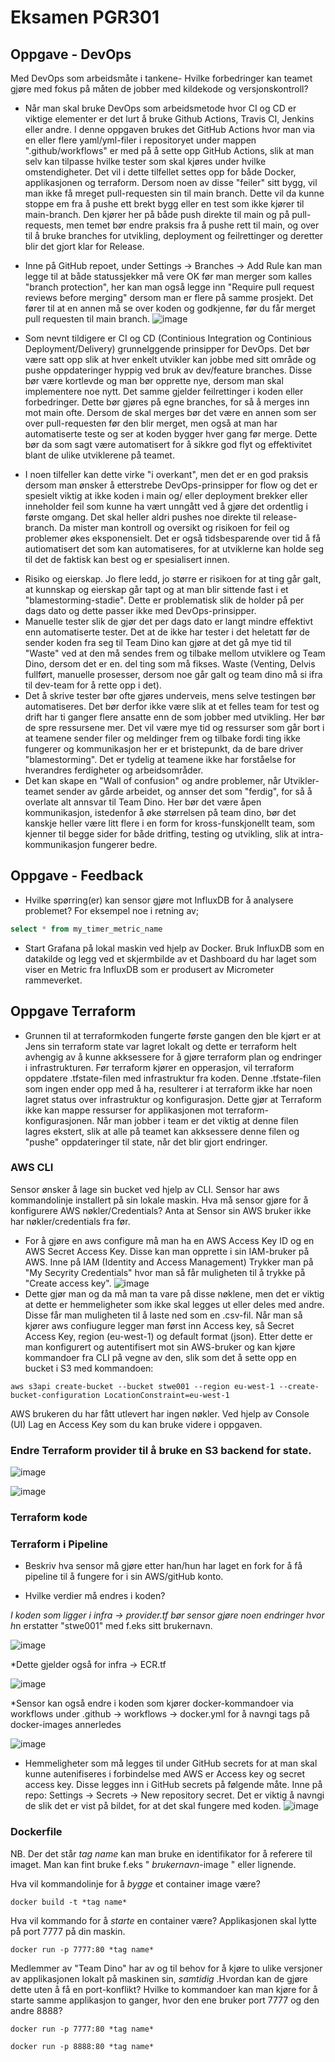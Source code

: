 # Eksamen PGR301

## Oppgave - DevOps

Med DevOps som arbeidsmåte i tankene- Hvilke forbedringer kan teamet gjøre med fokus på måten de jobber med kildekode og versjonskontroll?

* Når man skal bruke DevOps som arbeidsmetode hvor CI og CD er viktige elementer er det lurt å bruke Github Actions, Travis CI, Jenkins eller andre.
I denne oppgaven brukes det GitHub Actions hvor man via en eller flere yaml/yml-filer i repositoryet under mappen ".github/workflows" er med på å sette opp GitHub Actions, slik at man selv kan tilpasse hvilke tester som skal kjøres under hvilke omstendigheter. Det vil i dette tilfellet settes opp for både Docker, applikasjonen og terraform. Dersom noen av disse "feiler" sitt bygg, vil man ikke få mreget pull-requesten sin til main branch. Dette vil da kunne stoppe em fra å pushe ett brekt bygg eller en test som ikke kjører til main-branch. Den kjører her på både push direkte til main og på pull-requests, men temet bør endre praksis fra å pushe rett til main, og over til å bruke branches for utvikling, deployment og feilrettinger og deretter blir det gjort klar for Release.

* Inne på GitHub repoet, under Settings -> Branches -> Add Rule kan man legge til at både statussjekker må vere OK før man merger som kalles "branch protection", her kan man også legge inn "Require pull request reviews before merging" dersom man er flere på samme prosjekt. Det fører til at en annen må se over koden og godkjenne, før du får merget pull requesten til main branch.
![image](https://user-images.githubusercontent.com/56038804/143770751-5d586819-3eb9-453e-bf7f-151a523383bf.png)

* Som nevnt tildigere er CI og CD (Continious Integration og Continious Deployment/Delivery) grunnelggende prinsipper for DevOps.
Det bør være satt opp slik at hver enkelt utvikler kan jobbe med sitt område og pushe oppdateringer hyppig ved bruk av dev/feature branches. Disse bør være kortlevde og man bør opprette nye, dersom man skal implementere noe nytt. Det samme gjelder feilrettinger i koden eller forbedringer. Dette bør gjøres på egne branches, for så å merges inn mot main ofte. Dersom de skal merges bør det være en annen som ser over pull-requesten før den blir merget, men også at man har automatiserte teste og ser at koden bygger hver gang før merge. Dette bør da som sagt være automatisert for å sikkre god flyt og effektivitet blant de ulike utviklerene på teamet.

* I noen tilfeller kan dette virke "i overkant", men det er en god praksis dersom man ønsker å etterstrebe DevOps-prinsipper for flow og det er spesielt viktig at ikke koden i main og/ eller deployment brekker eller inneholder feil som kunne ha vært unngått ved å gjøre det ordentlig i første omgang. Det skal heller aldri pushes noe direkte til release-branch. Da mister man kontroll og oversikt og risikoen for feil og problemer økes eksponensielt.
Det er også tidsbesparende over tid å få autiomatisert det som kan automatiseres, for at utviklerne kan holde seg til det de faktisk kan best og er spesialisert innen.

- Risiko og eierskap. Jo flere ledd, jo større er risikoen for at ting går galt, at kunnskap og eierskap går tapt og at man blir sittende fast i et "blamestorming-stadie". Dette er problematisk slik de holder på per dags dato og dette passer ikke med DevOps-prinsipper.
- Manuelle tester slik de gjør det per dags dato er langt mindre effektivt enn automatiserte tester. Det at de ikke har tester i det heletatt før de sender koden fra seg til Team Dino kan gjøre at det gå mye tid til "Waste" ved at den må sendes frem og tilbake mellom utviklere og Team Dino, dersom det er en. del ting som må fikses. Waste (Venting, Delvis fullført, manuelle prosesser, dersom noe går galt og team dino må si ifra til dev-team for å rette opp i det).
- Det å skrive tester bør ofte gjøres underveis, mens selve testingen bør automatiseres. Det bør derfor ikke være slik at et felles team for test og drift har ti ganger flere ansatte enn de som jobber med utvikling. Her bør de spre ressursene mer. Det vil være mye tid og ressurser som går bort i at teamene sender filer og meldinger frem og tilbake fordi ting ikke fungerer og kommunikasjon her er et bristepunkt, da de bare driver "blamestorming". Det er tydelig at teamene ikke har forståelse for hverandres ferdigheter og arbeidsområder.
- Det kan skape en "Wall of confusion" og andre problemer, når Utvikler-teamet sender av gårde arbeidet, og annser det som "ferdig", for så å overlate alt annsvar til Team Dino. Her bør det være åpen kommunikasjon, istedenfor å øke størrelsen på team dino, bør det kanskje heller være litt flere i en form for kross-funskjonellt team, som kjenner til begge sider for både dritfing, testing og utvikling, slik at intra-kommunikasjon fungerer bedre. 

## Oppgave - Feedback

* Hvilke spørring(er) kan sensor gjøre mot InfluxDB for å analysere problemet? For eksempel noe i retning av;

```sql
select * from my_timer_metric_name
```

* Start Grafana på lokal maskin ved hjelp av Docker. Bruk InfluxDB som en datakilde og legg ved et skjermbilde av et Dashboard du har laget som viser en Metric fra InfluxDB som er produsert av Micrometer rammeverket.

## Oppgave Terraform

* Grunnen til at terraformkoden fungerte første gangen den ble kjørt er at Jens sin terraform state var lagret lokalt og dette er terraform helt avhengig av å kunne akksessere for å gjøre terraform plan og endringer i infrastrukturen. Før terraform kjører en opperasjon, vil terraform oppdatere .tfstate-filen med infrastruktur fra koden. Denne .tfstate-filen som ingen ender opp med å ha, resulterer i at terraform ikke har noen lagret status over infrastruktur og konfigurasjon. Dette gjør at Terraform ikke kan mappe ressurser for applikasjonen mot terraform-konfigurasjonen.
Når man jobber i team er det viktig at denne filen lagres ekstert, slik at alle på teamet kan akksessere denne filen og "pushe" oppdateringer til state, når det blir gjort endringer.

### AWS CLI

Sensor ønsker å lage sin bucket ved hjelp av CLI. Sensor har aws kommandolinje installert på sin lokale maskin. Hva må sensor gjøre for å konfigurere AWS nøkler/Credentials? Anta at Sensor sin AWS bruker ikke har nøkler/credentials fra før.

* For å gjøre en aws configure må man ha en AWS Access Key ID og en AWS Secret Access Key. Disse kan man opprette i sin IAM-bruker på AWS. Inne på IAM (Identity and Access Management) Trykker man på "My Secyrity Credentials" hvor man så får muligheten til å trykke på "Create access key". 
![image](https://user-images.githubusercontent.com/56038804/143626589-607bf0b3-9933-4888-98a3-d34f0fad2b31.png)
* Dette gjør man og da må man ta vare på disse nøklene, men det er viktig at dette er hemmeligheter som ikke skal legges ut eller deles med andre. Disse får man muligheten til å laste ned som en .csv-fil.
Når man så kjører aws confiugure legger man først inn Access key, så Secret Access Key, region (eu-west-1) og default format (json).
Etter dette er man konfigurert og autentifisert mot sin AWS-bruker og kan kjøre kommandoer fra CLI på vegne av den, slik som det å sette opp en bucket i S3 med kommandoen:

```
aws s3api create-bucket --bucket stwe001 --region eu-west-1 --create-bucket-configuration LocationConstraint=eu-west-1
```

AWS brukeren du har fått utlevert har ingen nøkler. Ved hjelp av Console (UI) Lag en Access Key som du kan bruke videre i oppgaven.

### Endre Terraform provider til å bruke en S3 backend for state.

![image](https://user-images.githubusercontent.com/56038804/143772126-24ddc0c7-71fe-4190-b056-5ffca357f38c.png)

![image](https://user-images.githubusercontent.com/56038804/143772092-573504e7-2e30-4a07-a956-ef5722f8162e.png)

### Terraform kode

### Terraform i Pipeline

* Beskriv hva sensor må gjøre etter han/hun har laget en fork for å få pipeline til å fungere for i sin AWS/gitHub konto.

* Hvilke verdier må endres i koden?

*I koden som ligger i infra -> provider.tf bør sensor gjøre noen endringer hvor h*n erstatter "stwe001" med f.eks sitt brukernavn.

![image](https://user-images.githubusercontent.com/56038804/143681629-ce26550e-7b55-4c50-a7b3-c86ac42086bf.png)

*Dette gjelder også for infra -> ECR.tf 

![image](https://user-images.githubusercontent.com/56038804/143681644-66e2f4ac-558c-4e9f-bc5d-1de91e6dfdd4.png)

*Sensor kan også endre i koden som kjører docker-kommandoer via workflows under .github -> workflows -> docker.yml for å navngi tags på docker-images annerledes

![image](https://user-images.githubusercontent.com/56038804/143681768-28d3a0eb-02f3-469b-a0f0-ce2c0de22b0b.png)


* Hemmeligheter som må legges til under GitHub secrets for at man skal kunne autenifiseres i forbindelse med AWS er  Access key og secret access key. Disse legges inn i GitHub secrets på følgende måte. Inne på repo: Settings -> Secrets -> New repository secret. Det er viktig å navngi de slik det er vist på bildet, for at det skal fungere med koden.
![image](https://user-images.githubusercontent.com/56038804/143626395-02a9ff3a-1d79-4686-bca9-42b9c2f6638e.png)


### Dockerfile

NB. Der det står *tag name* kan man bruke en identifikator for å referere til imaget. Man kan fint bruke f.eks " *brukernavn*-image " eller lignende.

Hva vil kommandolinje for å _bygge_ et container image være?
```
docker build -t *tag name*
```

Hva vil kommando for å _starte_ en container være? Applikasjonen skal lytte på port 7777 på din maskin.

```
docker run -p 7777:80 *tag name*
```

Medlemmer av "Team Dino" har av og til behov for å kjøre to ulike versjoner av applikasjonen lokalt på maskinen sin, _samtidig_ .Hvordan kan de gjøre dette uten å få en port-konflikt?  Hvilke to kommandoer kan man kjøre for å starte samme applikasjon to ganger, hvor den ene bruker port 7777 og den andre 8888?

```
docker run -p 7777:80 *tag name*
```
```
docker run -p 8888:80 *tag name*
```

